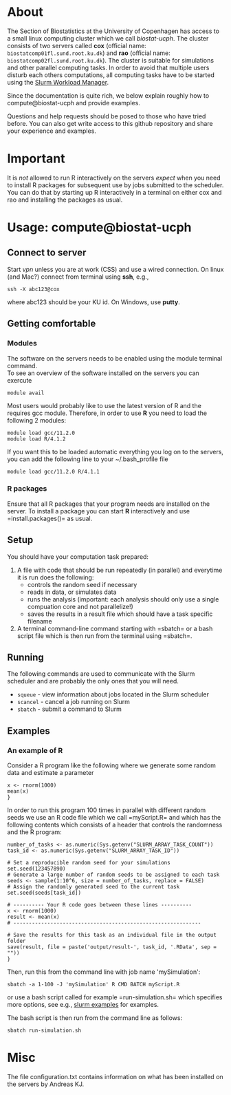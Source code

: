 # About 

The Section of Biostatistics at the University of Copenhagen has
access to a small linux computing cluster which we call
*biostat-ucph*. The cluster consists of two servers called **cox**
(official name: ```biostatcomp01fl.sund.root.ku.dk```) and **rao**
(official name: ```biostatcomp02fl.sund.root.ku.dk```). The cluster is
suitable for simulations and other parallel computing tasks.  In order
to avoid that multiple users disturb each others computations, all
computing tasks have to be started using the [Slurm Workload Manager](https://slurm.schedmd.com/documentation.html).

Since the documentation is quite rich, we below explain roughly how to
compute@biostat-ucph and provide examples.

Questions and help requests should be posed to those who have tried
before. You can also get write access to this github repository and
share your experience and examples.

# Important

It is *not* allowed to run R interactively on the servers *expect*
when you need to install R packages for subsequent use by jobs
submitted to the scheduler. You can do that by starting up R
interactively in a terminal on either cox and rao and installing the
packages as usual.

# Usage: compute@biostat-ucph

## Connect to server

Start *vpn* unless you are at work (CSS) and use a wired connection.
On linux (and Mac?) connect from terminal using **ssh**, e.g.,

```
ssh -X abc123@cox
```

where abc123 should be your KU id. On Windows, use **putty**.

## Getting comfortable

### Modules

The software on the servers needs to be enabled using the module terminal command.  
To see an overview of the software installed on the servers you can exercute
```
module avail
```

Most users would probably like to use the latest version of R and the requires gcc module.
Therefore, in order to use **R** you need to load the following 2 modules:

```
module load gcc/11.2.0
module load R/4.1.2
```

If you want this to be loaded automatic everything you log on to the servers,
you can add the following line to your ~/.bash_profile file

```
module load gcc/11.2.0 R/4.1.1
```


### R packages

Ensure that all R packages that your program needs are installed on
the server. To install a package you can start **R** interactively and
use =install.packages()= as usual. 

## Setup

You should have your computation task prepared:

1. A file with code that should be run repeatedly (in parallel) and everytime it is run does the following:
   * controls the random seed if necessary
   * reads in data, or simulates data
   * runs the analysis (important: each analysis should only use a single compuation core and not parallelize!) 
   * saves the results in a result file which should have a task specific filename
2. A terminal command-line command starting with =sbatch= or a bash script file which is then run from the terminal using =sbatch=.

## Running

The following commands are used to communicate with the Slurm scheduler and are probably the only ones that you will need.

* ```squeue``` - view information about jobs located in the Slurm scheduler
* ```scancel``` - cancel a job running on Slurm
* ```sbatch``` - submit a command to Slurm


## Examples

### An example of R
Consider a R program like the following where we generate some random
data and estimate a parameter

```{
x <- rnorm(1000)
mean(x)
}
```

In order to run this program 100 times in parallel with different random seeds we use
an R code file which we call =myScript.R= and which has the following
contents which consists of a header that controls the randomness and the R program:

```{
number_of_tasks <- as.numeric(Sys.getenv("SLURM_ARRAY_TASK_COUNT"))
task_id <- as.numeric(Sys.getenv("SLURM_ARRAY_TASK_ID"))

# Set a reproducible random seed for your simulations
set.seed(123457890)
# Generate a large number of random seeds to be assigned to each task
seeds <- sample(1:10^6, size = number_of_tasks, replace = FALSE)
# Assign the randomly generated seed to the current task
set.seed(seeds[task_id])

# ---------- Your R code goes between these lines ----------
x <- rnorm(1000)
result <- mean(x)
# -------------------------------------------------------------

# Save the results for this task as an individual file in the output folder
save(result, file = paste('output/result-', task_id, '.RData', sep = ""))
}
```
Then, run this from the command line with job name 'mySimulation':

```sbatch -a 1-100 -J 'mySimulation' R CMD BATCH myScript.R```

or use a bash script called for example =run-simulation.sh= which
specifies more options, see e.g., [slurm
examples](https://computing.sas.upenn.edu/gpc/job/slurm) for examples.

The bash script is then run from the command line as follows:

```sbatch run-simulation.sh```

# Misc

The file configuration.txt contains information on what has been
installed on the servers by Andreas KJ. 
